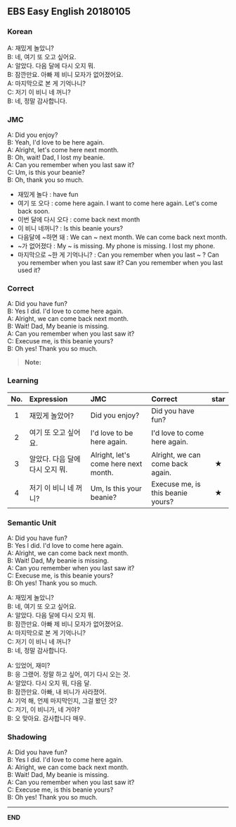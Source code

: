 ## EBS Easy English 20180105

### Korean

A: 재밌게 놀았니?  
B: 네, 여기 또 오고 싶어요.  
A: 알았다. 다음 달에 다시 오지 뭐.  
B: 잠깐만요. 아빠 제 비니 모자가 없어졌어요.  
A: 마지막으로 본 게 기억나니?  
C: 저기 이 비니 네 꺼니?  
B: 네, 정말 감사합니다.  

### JMC

A: Did you enjoy?  
B: Yeah, I'd love to be here again.  
A: Alright, let's come here next month.  
B: Oh, wait! Dad, I lost my beanie.  
A: Can you remember when you last saw it?  
C: Um, is this your beanie?  
B: Oh, thank you so much.

+ 재밌게 놀다 : have fun
+ 여기 또 오다 : come here again. I want to come here again. Let's come back soon.
+ 이번 달에 다시 오다 : come back next month
+ 이 비니 네꺼니? : Is this beanie yours?
+ 다음달에 ~하면 돼 : We can ~ next month. We can come back next month.
+ ~가 없어졌다 : My ~ is missing. My phone is missing. I lost my phone.
+ 마지막으로 ~한 게 기억나니? : Can you remember when you last ~ ? Can you remember when you last saw it? Can you remember when you last used it?

### Correct

A: Did you have fun?  
B: Yes I did. I'd love to come here again.  
A: Alright, we can come back next month.  
B: Wait! Dad, My beanie is missing.  
A: Can you remember when you last saw it?  
C: Execuse me, is this beanie yours?  
B: Oh yes! Thank you so much.

> **Note:**

### Learning

| No. | Expression | JMC | Correct | star |
| :---: | :--- | :--- | :--- | :---: |
| 1 | 재밌게 놀았어? | Did you enjoy? | Did you have fun? |  |
| 2 | 여기 또 오고 싶어요. | I'd love to be here again. | I'd love to come here again. | |
| 3 | 알았다. 다음 달에 다시 오지 뭐. | Alright, let's come here next month. | Alright, we can come back again. | ★ |
| 4 | 저기 이 비니 네 꺼니? | Um, Is this your beanie? | Execuse me, is this beanie yours? | ★ |

### Semantic Unit

A: Did you have fun?  
B: Yes I did. I'd love to come here again.  
A: Alright, we can come back next month.  
B: Wait! Dad, My beanie is missing.  
A: Can you remember when you last saw it?  
C: Execuse me, is this beanie yours?  
B: Oh yes! Thank you so much.

A: 재밌게 놀았니?  
B: 네, 여기 또 오고 싶어요.  
A: 알았다. 다음 달에 다시 오지 뭐.  
B: 잠깐만요. 아빠 제 비니 모자가 없어졌어요.  
A: 마지막으로 본 게 기억나니?  
C: 저기 이 비니 네 꺼니?  
B: 네, 정말 감사합니다.  

A: 있었어, 재미?  
B: 응 그랬어. 정말 하고 싶어, 여기 다시 오는 것.  
A: 알았다. 다시 오지 뭐, 다음 달.  
B: 잠깐만요. 아빠, 내 비니가 사라졌어.   
A: 기억 해, 언제 마지막인지, 그걸 봤던 것?  
C: 저기, 이 비니가, 네 거야?  
B: 오 맞아요. 감사합니다 매우.  

### Shadowing

A: Did you have fun?  
B: Yes I did. I'd love to come here again.  
A: Alright, we can come back next month.  
B: Wait! Dad, My beanie is missing.  
A: Can you remember when you last saw it?  
C: Execuse me, is this beanie yours?  
B: Oh yes! Thank you so much.

---

**END**
